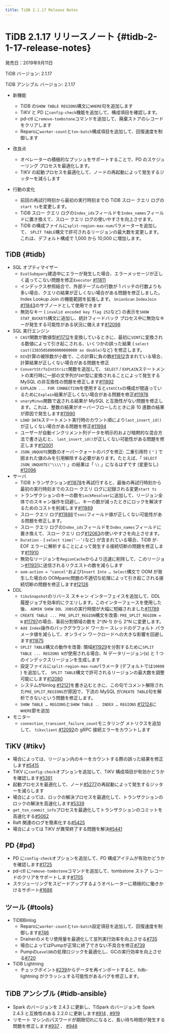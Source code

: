 ```yaml
---
title: TiDB 2.1.17 Release Notes
---
```


# TiDB 2.1.17 リリースノート {#tidb-2-1-17-release-notes}

発売日：2019年9月11日

TiDB バージョン: 2.1.17

TiDB アンシブル バージョン: 2.1.17

-   新機能
    -   TiDB の`SHOW TABLE REGIONS`構文に`WHERE`句を追加します
    -   TiKV と PD に`config-check`機能を追加して、構成項目を確認します。
    -   pd-ctl に`remove-tombstone`コマンドを追加して、廃棄ストアのレコードをクリアします
    -   Reparoに`worker-count`と`txn-batch`構成項目を追加して、回復速度を制御します

-   改良点
    -   オペレーターの積極的なプッシュをサポートすることで、PD のスケジューリング プロセスを最適化します。
    -   TiKV の起動プロセスを最適化して、ノードの再起動によって発生するジッターを減らします

-   行動の変化
    -   前回の再試行時刻から最初の実行時刻までの TiDB スロー クエリ ログの`start ts`を変更します。
    -   TiDB スロー クエリ ログの`Index_ids`フィールドを`Index_names`フィールドに置き換えて、スロー クエリ ログの使いやすさを向上させます。
    -   TiDB の構成ファイルに`split-region-max-num`パラメーターを追加して、 `SPLIT TABLE`構文で許可されるリージョンの最大数を変更します。これは、デフォルト構成で 1,000 から 10,000 に増加します。

## TiDB {#tidb}

-   SQL オプティマイザー
    -   `EvalSubquery`建造中にエラーが発生した場合、エラーメッセージが正しく返ってこない問題を修正`Executor` [#11811](https://github.com/pingcap/tidb/pull/11811)
    -   インデックス参照結合で、外部テーブルの行数が 1 バッチの行数よりも多い場合、クエリの結果が正しくない場合がある問題を修正しました。 Index Lookup Join の機能範囲を拡張します。 `UnionScan` `IndexJoin` [#11843](https://github.com/pingcap/tidb/pull/11843)のサブノードとして使用できます
    -   無効なキー ( `invalid encoded key flag 252`など) の表示を`SHOW STAT_BUCKETS`構文に追加し、統計フィードバック プロセス中に無効なキーが発生する可能性がある状況に備えます[#12098](https://github.com/pingcap/tidb/pull/12098)
-   SQL 実行エンジン
    -   `CAST`関数が数値型[#11712](https://github.com/pingcap/tidb/pull/11712)を変換しているときに、最初に`UINT`に変換される数値によって引き起こされる、いくつかの誤った結果 ( `select cast(13835058000000000000 as double)`など) を修正します。
    -   `DIV`計算の被除数が小数で、この計算に負の数[#11812](https://github.com/pingcap/tidb/pull/11812)含まれている場合、計算結果が正しくない場合がある問題を修正
    -   `ConvertStrToIntStrict`関数を追加して、 `SELECT` / `EXPLAIN`ステートメントの実行時に一部の文字列が`INT`型に変換されることによって発生する MySQL の非互換性の問題を修正します[#11892](https://github.com/pingcap/tidb/pull/11892)
    -   `EXPLAIN ... FOR CONNECTION`を使用すると`stmtCtx`の構成が間違っているために`Explain`結果が正しくない場合がある問題を修正[#11978](https://github.com/pingcap/tidb/pull/11978)
    -   `unaryMinus`関数で返される結果が MySQL と互換性がない問題を修正します。これは、整数の結果がオーバーフローしたときに非 10 進数の結果が原因で発生します[#11990](https://github.com/pingcap/tidb/pull/11990)
    -   `LOAD DATA`ステートメント実行時のカウント順により`last_insert_id()`が正しくない場合がある問題を修正[#11994](https://github.com/pingcap/tidb/pull/11994)
    -   ユーザーが自動インクリメント列データを明示的および暗黙的な混合方法で書き込むと、 `last_insert_id()`が正しくない可能性がある問題を修正します[#12001](https://github.com/pingcap/tidb/pull/12001)
    -   `JSON_UNQUOTE`関数のオーバークォートのバグを修正: 二重引用符 ( `"` ) で囲まれた値のみを引用解除する必要があります。たとえば、「 `SELECT JSON_UNQUOTE("\\\\")` 」の結果は「 `\\` 」になるはずです (変更なし) [#12096](https://github.com/pingcap/tidb/pull/12096)
-   サーバ
    -   TiDB トランザクション[#11878](https://github.com/pingcap/tidb/pull/11878)を再試行すると、最後の再試行時刻から最初の実行時刻までのスロー クエリ ログに記録される変更`start ts`
    -   トランザクションのキーの数を`LockResolver`に追加して、リージョン全体でのスキャン操作を回避し、キーの数が減ったときにロックを解決するためのコストを削減します[#11889](https://github.com/pingcap/tidb/pull/11889)
    -   スロー クエリ ログ[#11886](https://github.com/pingcap/tidb/pull/11886)で`succ`フィールド値が正しくない可能性がある問題を修正します。
    -   スロー クエリ ログの`Index_ids`フィールドを`Index_names`フィールドに置き換えて、スロー クエリ ログ[#12063](https://github.com/pingcap/tidb/pull/12063)の使いやすさを向上させます。
    -   `Duration` `-` ( `select time(‘--’)`など) が含まれている場合、TiDB が`-` EOF エラーに解析することによって発生する接続切断の問題を修正します[#11910](https://github.com/pingcap/tidb/pull/11910)
    -   無効なリージョンを`RegionCache`からより迅速に削除して、このリージョン[#11931](https://github.com/pingcap/tidb/pull/11931)に送信されるリクエストの数を減らします
    -   `oom-action = "cancel"`および`Insert Into … Select`構文で OOM が発生した場合の OOMpanic問題の不適切な処理によって引き起こされる接続切断の問題を修正します[#12126](https://github.com/pingcap/tidb/pull/12126)
-   DDL
    -   `tikvSnapshot`のリバース スキャン インターフェイスを追加して、DDL 履歴ジョブを効率的にクエリします。このインターフェースを使用した後、 `ADMIN SHOW DDL JOBS`の実行時間が大幅に短縮されました[#11789](https://github.com/pingcap/tidb/pull/11789)
    -   `CREATE TABLE ... PRE_SPLIT_REGION`構文を改善: `PRE_SPLIT_REGION = N` [#11797](https://github.com/pingcap/tidb/pull/11797/files)の場合、事前分割領域の数を 2^(N-1) から 2^N に変更します。
    -   `Add Index`操作のバックグラウンド ワーカー スレッドのデフォルト パラメータ値を減らして、オンライン ワークロードへの大きな影響を回避します[#11875](https://github.com/pingcap/tidb/pull/11875)
    -   `SPLIT TABLE`構文の動作を改善: 領域[#11929](https://github.com/pingcap/tidb/pull/11929)を分割するために`SPLIT TABLE ... REGIONS N`が使用される場合、N データリージョン(s) と 1 つのインデックスリージョンを生成します
    -   設定ファイルに`split-region-max-num`パラメータ (デフォルトでは`10000` ) を追加して、 `SPLIT TABLE`構文で許可されるリージョンの最大数を調整可能にします[#12080](https://github.com/pingcap/tidb/pull/12080)
    -   システムがbinlog [#12121](https://github.com/pingcap/tidb/pull/12121)を書き込むときに、この句でコメント解除された`PRE_SPLIT_REGIONS`が原因で、下流の MySQL が`CREATE TABLE`句を解析できないという問題を修正します。
    -   `SHOW TABLE … REGIONS`と`SHOW TABLE .. INDEX … REGIONS` [#12124](https://github.com/pingcap/tidb/pull/12124)に`WHERE`節を追加
-   モニター
    -   `connection_transient_failure_count`モニタリング メトリクスを追加して、 `tikvclient` [#12092](https://github.com/pingcap/tidb/pull/12092)の gRPC 接続エラーをカウントします

## TiKV {#tikv}

-   場合によっては、リージョン内のキーをカウントする際の誤った結果を修正します[#5415](https://github.com/tikv/tikv/pull/5415)
-   TiKV に`config-check`オプションを追加して、TiKV 構成項目が有効かどうかを確認します[#5391](https://github.com/tikv/tikv/pull/5391)
-   起動プロセスを最適化して、ノード[#5277](https://github.com/tikv/tikv/pull/5277)の再起動によって発生するジッターを減らします
-   場合によっては、ロックの解決プロセスを最適化して、トランザクションのロックの解決を高速化します[#5339](https://github.com/tikv/tikv/pull/5339)
-   `get_txn_commit_info`プロセスを最適化してトランザクションのコミットを高速化する[#5062](https://github.com/tikv/tikv/pull/5062)
-   Raft 関連のログを簡素化する[#5425](https://github.com/tikv/tikv/pull/5425)
-   場合によっては TiKV が異常終了する問題を解決[#5441](https://github.com/tikv/tikv/pull/5441)

## PD {#pd}

-   PD に`config-check`オプションを追加して、PD 構成アイテムが有効かどうかを確認します[#1725](https://github.com/pingcap/pd/pull/1725)
-   pd-ctl に`remove-tombstone`コマンドを追加して、tombstone ストア レコードのクリアをサポートします[#1705](https://github.com/pingcap/pd/pull/1705)
-   スケジューリングをスピードアップするようオペレーターに積極的に働きかけるサポート[#1686](https://github.com/pingcap/pd/pull/1686)

## ツール {#tools}

-   TiDBBinlog
    -   Reparoに`worker-count`と`txn-batch`設定項目を追加して、回復速度を制御します[#746](https://github.com/pingcap/tidb-binlog/pull/746)
    -   Drainerのメモリ使用量を最適化して並列実行効率を向上させる[#735](https://github.com/pingcap/tidb-binlog/pull/735)
    -   場合によってはPumpが正常に終了できない不具合を修正[#739](https://github.com/pingcap/tidb-binlog/pull/739)
    -   Pumpの`LevelDB`の処理ロジックを最適化し、GCの実行効率を向上させる[#720](https://github.com/pingcap/tidb-binlog/pull/720)
-   TiDB Lightning
    -   チェックポイント[#239](https://github.com/pingcap/tidb-lightning/pull/239)からデータを再インポートすると、tidb-lightning がクラッシュする可能性があるバグを修正します。

## TiDB アンシブル {#tidb-ansible}

-   Spark のバージョンを 2.4.3 に更新し、TiSpark のバージョンを Spark 2.4.3 と互換性のある 2.2.0 に更新します[#914](https://github.com/pingcap/tidb-ansible/pull/914) , [#919](https://github.com/pingcap/tidb-ansible/pull/927)
-   リモート マシンのパスワードが期限切れになると、長い待ち時間が発生する問題を修正します[#937](https://github.com/pingcap/tidb-ansible/pull/937) 、 [#948](https://github.com/pingcap/tidb-ansible/pull/948)
